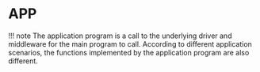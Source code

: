 # APP

!!! note
    The application program is a call to the underlying driver and middleware for the main program to call. According to different application scenarios, the functions implemented by the application program are also different.